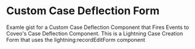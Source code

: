 # Custom Case Deflection Form
Examle gist for a Custom Case Deflection Component that Fires Events to Coveo's Case Deflection Component.
This is a Lightning Case Creation Form that uses the lightning:recordEditForm component
